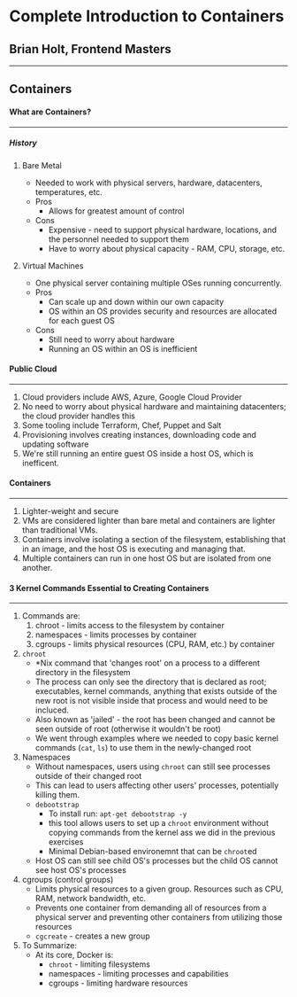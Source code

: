 # Complete Introduction to Containers
## Brian Holt, Frontend Masters
---

## Containers

#### What are Containers?
---
##### History
1. Bare Metal
    * Needed to work with physical servers, hardware, datacenters, temperatures, etc.
    * Pros
        * Allows for greatest amount of control
    * Cons
        * Expensive - need to support physical hardware, locations, and the personnel needed to support them
        * Have to worry about physical capacity - RAM, CPU, storage, etc.

2. Virtual Machines
    * One physical server containing multiple OSes running concurrently.
    * Pros
        * Can scale up and down within our own capacity
        * OS within an OS provides security and resources are allocated for each guest OS
    * Cons
        * Still need to worry about hardware
        * Running an OS within an OS is inefficient

#### Public Cloud
---
1. Cloud providers include AWS, Azure, Google Cloud Provider
2. No need to worry about physical hardware and maintaining datacenters; the cloud provider handles this
3. Some tooling include Terraform, Chef, Puppet and Salt
4. Provisioning involves creating instances, downloading code and updating software
5. We're still running an entire guest OS inside a host OS, which is inefficent.

#### Containers
____
1. Lighter-weight and secure
2. VMs are considered lighter than bare metal and containers are lighter than traditional VMs.
3. Containers involve isolating a section of the filesystem, establishing that in an image, and the host OS is executing and managing that.
4. Multiple containers can run in one host OS but are isolated from one another.

#### 3 Kernel Commands Essential to Creating Containers
____
1. Commands are:
    1. chroot - limits access to the filesystem by container
    2. namespaces - limits processes by container
    3. cgroups - limits physical resources (CPU, RAM, etc.) by container
2. `chroot`
    * *Nix command that 'changes root' on a process to a different directory in the filesystem
    * The process can only see the directory that is declared as root; executables, kernel commands, anything that exists outside of the new root is not visible inside that process and would need to be incluced. 
    * Also known as 'jailed' - the root has been changed and cannot be seen outside of root (otherwise it wouldn't be root)
    * We went through examples where we needed to copy basic kernel commands (`cat`, `ls`) to use them in the newly-changed root
3. Namespaces
    * Without namespaces, users using `chroot` can still see processes outside of their changed root
    * This can lead to users affecting other users' processes, potentially killing them.
    * `debootstrap`
        * To install run: 
        `apt-get debootstrap -y`
        * this tool allows users to set up a `chroot` environment without copying commands from the kernel ass we did in the previous exercises
        * Minimal Debian-based environemnt that can be `chroot`ed
    * Host OS can still see child OS's processes but the child OS cannot see host OS's processes
4. cgroups (control groups)
    * Limits physical resources to a given group. Resources such as CPU, RAM, network bandwidth, etc.
    * Prevents one container from demanding all of resources from a physical server and preventing other containers from utilizing those resources
    * `cgcreate` - creates a new group
5. To Summarize:
    * At its core, Docker is:
        * `chroot` - limiting filesystems
        * namespaces - limiting processes and capabilities
        * cgroups - limiting hardware resources





